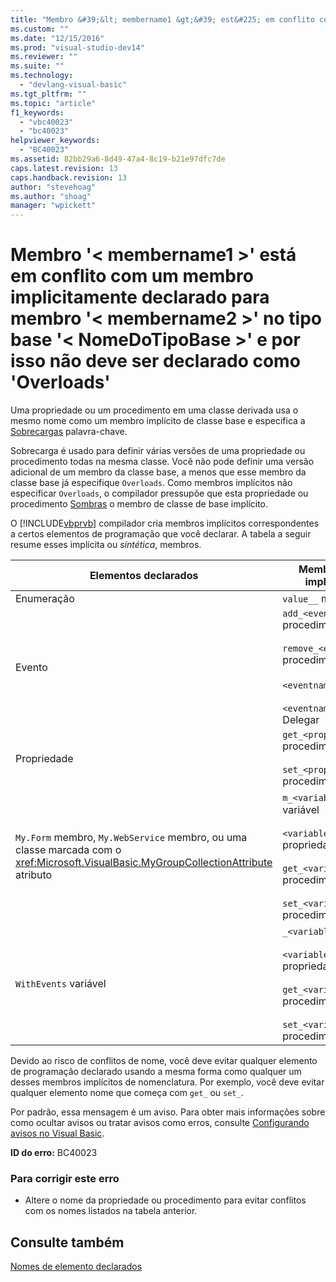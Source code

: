 ```yaml
---
title: "Membro &#39;&lt; membername1 &gt;&#39; est&#225; em conflito com um membro implicitamente declarado para membro &#39;&lt; membername2 &gt;&#39; no tipo base &#39;&lt; NomeDoTipoBase &gt;&#39; e por isso n&#227;o deve ser declarado como &#39;Overloads&#39; | Microsoft Docs"
ms.custom: ""
ms.date: "12/15/2016"
ms.prod: "visual-studio-dev14"
ms.reviewer: ""
ms.suite: ""
ms.technology: 
  - "devlang-visual-basic"
ms.tgt_pltfrm: ""
ms.topic: "article"
f1_keywords: 
  - "vbc40023"
  - "bc40023"
helpviewer_keywords: 
  - "BC40023"
ms.assetid: 82bb29a6-8d49-47a4-8c19-b21e97dfc7de
caps.latest.revision: 13
caps.handback.revision: 13
author: "stevehoag"
ms.author: "shoag"
manager: "wpickett"
---
```

# Membro &#39;&lt; membername1 &gt;&#39; est&#225; em conflito com um membro implicitamente declarado para membro &#39;&lt; membername2 &gt;&#39; no tipo base &#39;&lt; NomeDoTipoBase &gt;&#39; e por isso n&#227;o deve ser declarado como &#39;Overloads&#39;
Uma propriedade ou um procedimento em uma classe derivada usa o mesmo nome como um membro implícito de classe base e especifica a [Sobrecargas](../../visual-basic/language-reference/modifiers/overloads.md) palavra\-chave.  
  
 Sobrecarga é usado para definir várias versões de uma propriedade ou procedimento todas na mesma classe. Você não pode definir uma versão adicional de um membro da classe base, a menos que esse membro da classe base já especifique `Overloads`. Como membros implícitos não especificar `Overloads`, o compilador pressupõe que esta propriedade ou procedimento [Sombras](../../visual-basic/language-reference/modifiers/shadows.md) o membro de classe de base implícito.  
  
 O [!INCLUDE[vbprvb](../../csharp/programming-guide/concepts/linq/includes/vbprvb_md.md)] compilador cria membros implícitos correspondentes a certos elementos de programação que você declarar. A tabela a seguir resume esses implícita ou *sintética*, membros.  
  
|Elementos declarados|Membros criados implicitamente|  
|--------------------------|------------------------------------|  
|Enumeração|`value__` membro|  
|Evento|`add_<eventname>` procedimento<br /><br /> `remove_<eventname>` procedimento<br /><br /> `<eventname>Event` campo<br /><br /> `<eventname>EventHandler` Delegar|  
|Propriedade|`get_<propertyname>` procedimento<br /><br /> `set_<propertyname>` procedimento|  
|`My.Form` membro, `My.WebService` membro, ou uma classe marcada com o <xref:Microsoft.VisualBasic.MyGroupCollectionAttribute> atributo|`m_<variablename>` `Static` variável<br /><br /> `<variablename>` propriedade<br /><br /> `get_<variablename>` procedimento<br /><br /> `set_<variablename>` procedimento|  
|`WithEvents` variável|`_<variablename>` variável<br /><br /> `<variablename>` propriedade<br /><br /> `get_<variablename>` procedimento<br /><br /> `set_<variablename>` procedimento|  
  
 Devido ao risco de conflitos de nome, você deve evitar qualquer elemento de programação declarado usando a mesma forma como qualquer um desses membros implícitos de nomenclatura. Por exemplo, você deve evitar qualquer elemento nome que começa com `get_` ou `set_`.  
  
 Por padrão, essa mensagem é um aviso. Para obter mais informações sobre como ocultar avisos ou tratar avisos como erros, consulte [Configurando avisos no Visual Basic](/visual-studio/ide/configuring-warnings-in-visual-basic).  
  
 **ID do erro:** BC40023  
  
### Para corrigir este erro  
  
-   Altere o nome da propriedade ou procedimento para evitar conflitos com os nomes listados na tabela anterior.  
  
## Consulte também  
 [Nomes de elemento declarados](../../visual-basic/programming-guide/language-features/declared-elements/declared-element-names.md)